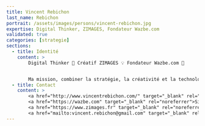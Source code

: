 ```yaml
---
title: Vincent Rebichon
last_name: Rebichon
portrait: /assets/images/persons/vincent-rebichon.jpg
expertise: Digital Thinker, ZIMAGES, Fondateur Wazbe.com
validated: true
categories: [strategie]
sections:
  - title: Identité
    content: >
        Digital Thinker 🧠 Créatif ZIMAGES 💡 Fondateur Wazbe.com 🚀


        Ma mission, combiner la stratégie, la créativité et la technologie pour pouvoir offrir des expériences numériques saisissantes sur tous les canaux et appareils. Mon objectif, améliorer la façon dont les marques communiquent dans le monde numérique. Beau et intelligent vont de pair. Avec passion je conçois et crée des produits numériques qui se connectent avec les gens.
  - title: Contact
    content: >
        <a href="http://www.vincentrebichon.com/" target="_blank" rel="noreferrer">Site</a> –
        <a href="https://wazbe.com" target="_blank" rel="noreferrer">Site Wazbe.com</a> –
        <a href="https://www.zimages.fr" target="_blank" rel="noreferrer">Site ZIMAGES</a> –
        <a href="mailto:vincent.rebichon@gmail.com" target="_blank" rel="noreferrer">Mail</a>
---
```

